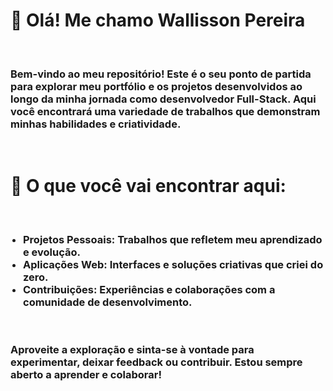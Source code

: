 <h1>👋 Olá! Me chamo Wallisson Pereira</h1><br>
<h3>Bem-vindo ao meu repositório! Este é o seu ponto de partida para explorar meu portfólio e os projetos desenvolvidos ao longo da minha jornada como desenvolvedor Full-Stack. Aqui você encontrará uma variedade de trabalhos que demonstram minhas habilidades e criatividade.</h3><br>

<h1>🚀 O que você vai encontrar aqui:</h1><br>
<h3>
    <ul style="list-style-type: disc; padding-left: 20px;">
        <li>Projetos Pessoais: Trabalhos que refletem meu aprendizado e evolução.</li>
        <li>Aplicações Web: Interfaces e soluções criativas que criei do zero.</li>
        <li>Contribuições: Experiências e colaborações com a comunidade de desenvolvimento.</li>
    </ul>
</h3><br>

<h3>Aproveite a exploração e sinta-se à vontade para experimentar, deixar feedback ou contribuir. Estou sempre aberto a aprender e colaborar!</h3>
